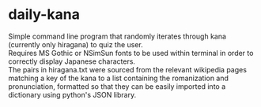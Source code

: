 # daily-kana
Simple command line program that randomly iterates through kana (currently only hiragana) to quiz the user.\
Requires MS Gothic or NSimSun fonts to be used within terminal in order to correctly display Japanese characters.\
The pairs in hiragana.txt were sourced from the relevant wikipedia pages matching a key of the kana to a list containing the romanization and pronunciation, formatted so that they can be easily imported into a dictionary using python's JSON library.
